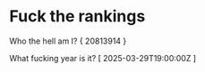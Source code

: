 # Fuck the rankings

Who the hell am I?
{ 20813914 }

What fucking year is it?
[ 2025-03-29T19:00:00Z ]
